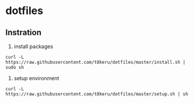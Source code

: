 dotfiles
===

## Instration

 1. install packages  
 ```
curl -L https://raw.githubusercontent.com/t8keru/dotfiles/master/install.sh | sudo sh
 ```
 1. setup environment  
 ```
curl -L https://raw.githubusercontent.com/t8keru/dotfiles/master/setup.sh | sh
 ```
